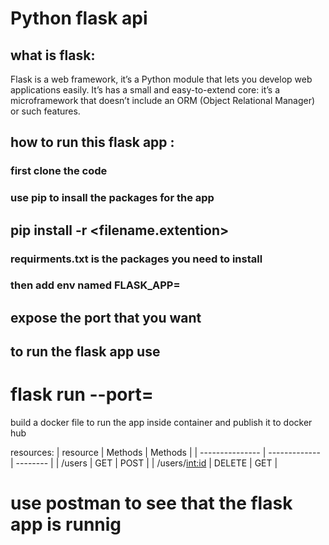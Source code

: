 # Python flask api

## what is flask:
Flask is a web framework, it’s a Python module that lets you develop web applications easily. It’s has a small and easy-to-extend core: it’s a microframework that doesn’t include an ORM (Object Relational Manager) or such features.

## how to run this flask app :

### first clone the code
### use pip to insall the packages for the app 
## pip install -r <filename.extention>
### requirments.txt is the packages you need to install
### then add env named FLASK_APP=<python file.py>

## expose the port that you want 
  
## to run the flask app use 
# flask run --port= <the exposed port>

  
build a docker file to run the app inside container and publish it to docker hub 
  
  
  
resources:
| resource        | Methods       | Methods  |
| --------------- | ------------- | -------- |
| /users          | GET           | POST     |
| /users/<int:id> | DELETE        | GET      |
  
 # use postman to see that the flask app is runnig 
  

